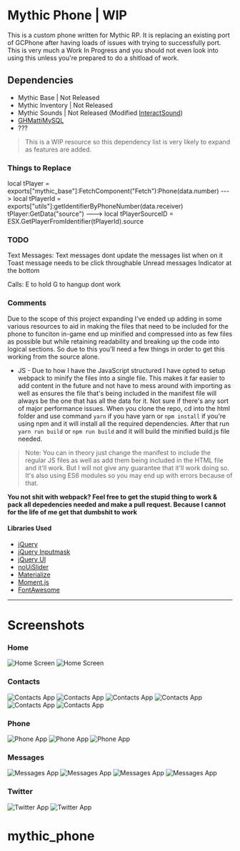 # Mythic Phone | WIP

This is a custom phone written for Mythic RP. It is replacing an existing port of GCPhone after having loads of issues with trying to successfully port. This is very much a Work In Progress and you should not even look into using this unless you're prepared to do a shitload of work.

## Dependencies

- Mythic Base | Not Released
- Mythic Inventory | Not Released
- Mythic Sounds | Not Released (Modified [InteractSound](https://github.com/plunkettscott/interact-sound))
- [GHMattiMySQL](https://github.com/GHMatti/ghmattimysql)
- ???

> This is a WIP resource so this dependency list is very likely to expand as features are added.

### Things to Replace

local tPlayer = exports["mythic_base"]:FetchComponent("Fetch"):Phone(data.number) ---> local tPlayerId = exports["utils"]:getIdentifierByPhoneNumber(data.receiver)
tPlayer:GetData("source") ---> local tPlayerSourceID = ESX.GetPlayerFromIdentifier(tPlayerId).source

### TODO

Text Messages:
Text messages dont update the messages list when on it
Toast message needs to be click throughable
Unread messages Indicator at the bottom

Calls:
E to hold G to hangup dont work

### Comments

Due to the scope of this project expanding I've ended up adding in some various resources to aid in making the files that need to be included for the phone to funciton in-game end up minified and compressed into as few files as possible but while retaining readability and breaking up the code into logical sections. So due to this you'll need a few things in order to get this working from the source alone.

- JS - Due to how I have the JavaScript structured I have opted to setup webpack to minify the files into a single file. This makes it far easier to add content in the future and not have to mess around with importing as well as ensures the file that's being included in the manifest file will always be the one that has all the data for it. Not sure if there's any sort of major performance issues. When you clone the repo, cd into the html folder and use command `yarn` if you have yarn or `npm install` if you're using npm and it will install all the required dependencies. After that run `yarn run build` or `npm run build` and it will build the minified build.js file needed.

> Note: You can in theory just change the manifest to include the regular JS files as well as add them being included in the HTML file and it'll work. But I will not give any guarantee that it'll work doing so. It's also using ES6 modules so you may end up with errors because of that.

**You not shit with webpack? Feel free to get the stupid thing to work & pack all depedencies needed and make a pull request. Because I cannot for the life of me get that dumbshit to work**

#### Libraries Used

- [jQuery](https://jquery.com/)
- [jQuery Inputmask](http://igorescobar.github.io/jQuery-Mask-Plugin/)
- [jQuery UI](https://jqueryui.com/)
- [noUiSlider](https://github.com/leongersen/noUiSlider)
- [Materialize](https://materializecss.com/)
- [Moment.js](https://momentjs.com/)
- [FontAwesome](https://fontawesome.com/)

---

# Screenshots

### Home

![Home Screen](https://i.imgur.com/oQBKg8X.png)
![Home Screen](https://i.imgur.com/7xH1BkE.gif)

### Contacts

![Contacts App](https://i.imgur.com/1FcOcJc.png)
![Contacts App](https://i.imgur.com/xL9I0xq.png)
![Contacts App](https://i.imgur.com/3tyUB7p.png)
![Contacts App](https://i.imgur.com/kNQOc14.gif)
![Contacts App](https://i.imgur.com/ItGpCwf.gif)
![Contacts App](https://i.imgur.com/2sBWhZY.gif)

### Phone

![Phone App](https://i.imgur.com/asgy0QI.png)
![Phone App](https://i.imgur.com/cMtdIzM.png)
![Phone App](https://i.imgur.com/rzzUKX4.png)

### Messages

![Messages App](https://i.imgur.com/H2lae7o.png)
![Messages App](https://i.imgur.com/FSVIusg.png)
![Messages App](https://i.imgur.com/t3CSGm2.png)
![Messages App](https://i.imgur.com/8OaYbbY.gif)

### Twitter

![Twitter App](https://i.imgur.com/X8pFTY4.png)
![Twitter App](https://i.imgur.com/ENaF9Mu.gif)

# mythic_phone
